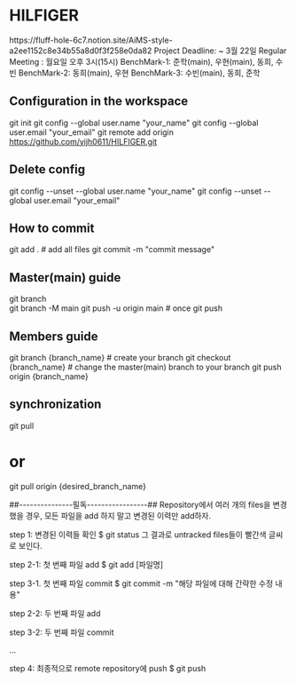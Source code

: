 # HILFIGER       
<Notion link>           
https://fluff-hole-6c7.notion.site/AiMS-style-a2ee1152c8e34b55a8d0f3f258e0da82       
      
<Schedule>      
Project Deadline: ~ 3월 22일      
Regular Meeting : 월요일 오후 3시(15시)     
      
     
<Part division>
BenchMark-1: 준학(main), 우현(main), 동희, 수빈
BenchMark-2: 동희(main), 우현
BenchMark-3: 수빈(main), 동희, 준학



## Configuration in the workspace
git init
git config --global user.name "your_name"
git config --global user.email "your_email"
git remote add origin https://github.com/yijh0611/HILFIGER.git


## Delete config
git config --unset --global user.name "your_name"
git config --unset --global user.email "your_email"


## How to commit
git add .      # add all files
git commit -m "commit message"


## Master(main) guide
git branch             
git branch -M main
git push -u origin main  # once
git push


## Members guide
git branch {branch_name}   # create your branch
git checkout {branch_name} # change the master(main) branch to your branch
git push origin {branch_name}


## synchronization
git pull 
# or
git pull origin {desired_branch_name}


##---------------필독-----------------##
Repository에서 여러 개의 files을 변경했을 경우,
모든 파일을 add 하지 말고 변경된 이력만 add하자.

step 1: 변경된 이력들 확인 
$ git status
그 결과로
untracked files들이 빨간색 글씨로 보인다.

step 2-1: 첫 번째 파일 add
$ git add [파일명]

step 3-1. 첫 번째 파일 commit
$ git commit -m "해당 파일에 대해 간략한 수정 내용"

step 2-2: 두 번째 파일 add

step 3-2: 두 번째 파일 commit

...

step 4: 최종적으로 remote repository에 push
$ git push
